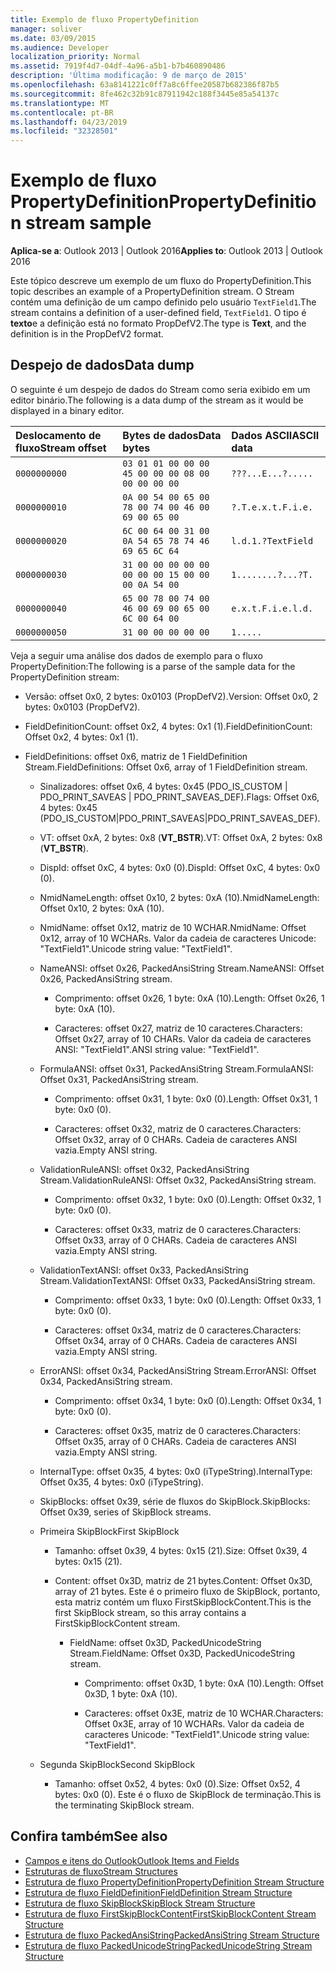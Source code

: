 ```yaml
---
title: Exemplo de fluxo PropertyDefinition
manager: soliver
ms.date: 03/09/2015
ms.audience: Developer
localization_priority: Normal
ms.assetid: 7919f4d7-04df-4a96-a5b1-b7b460890486
description: 'Última modificação: 9 de março de 2015'
ms.openlocfilehash: 63a8141221c0ff7a8c6ffee20587b682386f87b5
ms.sourcegitcommit: 8fe462c32b91c87911942c188f3445e85a54137c
ms.translationtype: MT
ms.contentlocale: pt-BR
ms.lasthandoff: 04/23/2019
ms.locfileid: "32328501"
---
```

# <a name="propertydefinition-stream-sample"></a><span data-ttu-id="4f47b-103">Exemplo de fluxo PropertyDefinition</span><span class="sxs-lookup"><span data-stu-id="4f47b-103">PropertyDefinition stream sample</span></span>

<span data-ttu-id="4f47b-104">**Aplica-se a**: Outlook 2013 | Outlook 2016</span><span class="sxs-lookup"><span data-stu-id="4f47b-104">**Applies to**: Outlook 2013 | Outlook 2016</span></span> 
  
<span data-ttu-id="4f47b-105">Este tópico descreve um exemplo de um fluxo do PropertyDefinition.</span><span class="sxs-lookup"><span data-stu-id="4f47b-105">This topic describes an example of a PropertyDefinition stream.</span></span> <span data-ttu-id="4f47b-106">O Stream contém uma definição de um campo definido pelo usuário `TextField1`.</span><span class="sxs-lookup"><span data-stu-id="4f47b-106">The stream contains a definition of a user-defined field,  `TextField1`.</span></span> <span data-ttu-id="4f47b-107">O tipo é **texto**e a definição está no formato PropDefV2.</span><span class="sxs-lookup"><span data-stu-id="4f47b-107">The type is **Text**, and the definition is in the PropDefV2 format.</span></span>
  
## <a name="data-dump"></a><span data-ttu-id="4f47b-108">Despejo de dados</span><span class="sxs-lookup"><span data-stu-id="4f47b-108">Data dump</span></span>

<span data-ttu-id="4f47b-109">O seguinte é um despejo de dados do Stream como seria exibido em um editor binário.</span><span class="sxs-lookup"><span data-stu-id="4f47b-109">The following is a data dump of the stream as it would be displayed in a binary editor.</span></span>
  
|<span data-ttu-id="4f47b-110">Deslocamento de fluxo</span><span class="sxs-lookup"><span data-stu-id="4f47b-110">Stream offset</span></span>|<span data-ttu-id="4f47b-111">Bytes de dados</span><span class="sxs-lookup"><span data-stu-id="4f47b-111">Data bytes</span></span>|<span data-ttu-id="4f47b-112">Dados ASCII</span><span class="sxs-lookup"><span data-stu-id="4f47b-112">ASCII data</span></span>|
|:-----|:-----|:-----|
| `0000000000` <br/> | `03 01 01 00 00 00 45 00 00 00 08 00 00 00 00 00` <br/> | `???...E...?.....` <br/> |
| `0000000010` <br/> | `0A 00 54 00 65 00 78 00 74 00 46 00 69 00 65 00` <br/> | `?.T.e.x.t.F.i.e.` <br/> |
| `0000000020` <br/> | `6C 00 64 00 31 00 0A 54 65 78 74 46 69 65 6C 64` <br/> | `l.d.1.?TextField` <br/> |
| `0000000030` <br/> | `31 00 00 00 00 00 00 00 00 15 00 00 00 0A 54 00` <br/> | `1........?...?T.` <br/> |
| `0000000040` <br/> | `65 00 78 00 74 00 46 00 69 00 65 00 6C 00 64 00` <br/> | `e.x.t.F.i.e.l.d.` <br/> |
| `0000000050` <br/> | `31 00 00 00 00 00` <br/> | `1.....` <br/> |
   
<span data-ttu-id="4f47b-113">Veja a seguir uma análise dos dados de exemplo para o fluxo PropertyDefinition:</span><span class="sxs-lookup"><span data-stu-id="4f47b-113">The following is a parse of the sample data for the PropertyDefinition stream:</span></span>
  
- <span data-ttu-id="4f47b-114">Versão: offset 0x0, 2 bytes: 0x0103 (PropDefV2).</span><span class="sxs-lookup"><span data-stu-id="4f47b-114">Version: Offset 0x0, 2 bytes: 0x0103 (PropDefV2).</span></span>
    
- <span data-ttu-id="4f47b-115">FieldDefinitionCount: offset 0x2, 4 bytes: 0x1 (1).</span><span class="sxs-lookup"><span data-stu-id="4f47b-115">FieldDefinitionCount: Offset 0x2, 4 bytes: 0x1 (1).</span></span>
    
- <span data-ttu-id="4f47b-116">FieldDefinitions: offset 0x6, matriz de 1 FieldDefinition Stream.</span><span class="sxs-lookup"><span data-stu-id="4f47b-116">FieldDefinitions: Offset 0x6, array of 1 FieldDefinition stream.</span></span>
    
  - <span data-ttu-id="4f47b-117">Sinalizadores: offset 0x6, 4 bytes: 0x45 (PDO_IS_CUSTOM | PDO_PRINT_SAVEAS | PDO_PRINT_SAVEAS_DEF).</span><span class="sxs-lookup"><span data-stu-id="4f47b-117">Flags: Offset 0x6, 4 bytes: 0x45 (PDO_IS_CUSTOM|PDO_PRINT_SAVEAS|PDO_PRINT_SAVEAS_DEF).</span></span>
    
  - <span data-ttu-id="4f47b-118">VT: offset 0xA, 2 bytes: 0x8 (**VT_BSTR**).</span><span class="sxs-lookup"><span data-stu-id="4f47b-118">VT: Offset 0xA, 2 bytes: 0x8 (**VT_BSTR**).</span></span>
    
  - <span data-ttu-id="4f47b-119">DispId: offset 0xC, 4 bytes: 0x0 (0).</span><span class="sxs-lookup"><span data-stu-id="4f47b-119">DispId: Offset 0xC, 4 bytes: 0x0 (0).</span></span>
    
  - <span data-ttu-id="4f47b-120">NmidNameLength: offset 0x10, 2 bytes: 0xA (10).</span><span class="sxs-lookup"><span data-stu-id="4f47b-120">NmidNameLength: Offset 0x10, 2 bytes: 0xA (10).</span></span>
    
  - <span data-ttu-id="4f47b-121">NmidName: offset 0x12, matriz de 10 WCHAR.</span><span class="sxs-lookup"><span data-stu-id="4f47b-121">NmidName: Offset 0x12, array of 10 WCHARs.</span></span> <span data-ttu-id="4f47b-122">Valor da cadeia de caracteres Unicode: "TextField1".</span><span class="sxs-lookup"><span data-stu-id="4f47b-122">Unicode string value: "TextField1".</span></span>
    
  - <span data-ttu-id="4f47b-123">NameANSI: offset 0x26, PackedAnsiString Stream.</span><span class="sxs-lookup"><span data-stu-id="4f47b-123">NameANSI: Offset 0x26, PackedAnsiString stream.</span></span>
    
    - <span data-ttu-id="4f47b-124">Comprimento: offset 0x26, 1 byte: 0xA (10).</span><span class="sxs-lookup"><span data-stu-id="4f47b-124">Length: Offset 0x26, 1 byte: 0xA (10).</span></span>
      
    - <span data-ttu-id="4f47b-125">Caracteres: offset 0x27, matriz de 10 caracteres.</span><span class="sxs-lookup"><span data-stu-id="4f47b-125">Characters: Offset 0x27, array of 10 CHARs.</span></span> <span data-ttu-id="4f47b-126">Valor da cadeia de caracteres ANSI: "TextField1".</span><span class="sxs-lookup"><span data-stu-id="4f47b-126">ANSI string value: "TextField1".</span></span>
    
  - <span data-ttu-id="4f47b-127">FormulaANSI: offset 0x31, PackedAnsiString Stream.</span><span class="sxs-lookup"><span data-stu-id="4f47b-127">FormulaANSI: Offset 0x31, PackedAnsiString stream.</span></span>
    
    - <span data-ttu-id="4f47b-128">Comprimento: offset 0x31, 1 byte: 0x0 (0).</span><span class="sxs-lookup"><span data-stu-id="4f47b-128">Length: Offset 0x31, 1 byte: 0x0 (0).</span></span>
      
    - <span data-ttu-id="4f47b-129">Caracteres: offset 0x32, matriz de 0 caracteres.</span><span class="sxs-lookup"><span data-stu-id="4f47b-129">Characters: Offset 0x32, array of 0 CHARs.</span></span> <span data-ttu-id="4f47b-130">Cadeia de caracteres ANSI vazia.</span><span class="sxs-lookup"><span data-stu-id="4f47b-130">Empty ANSI string.</span></span>
    
  - <span data-ttu-id="4f47b-131">ValidationRuleANSI: offset 0x32, PackedAnsiString Stream.</span><span class="sxs-lookup"><span data-stu-id="4f47b-131">ValidationRuleANSI: Offset 0x32, PackedAnsiString stream.</span></span>
    
    - <span data-ttu-id="4f47b-132">Comprimento: offset 0x32, 1 byte: 0x0 (0).</span><span class="sxs-lookup"><span data-stu-id="4f47b-132">Length: Offset 0x32, 1 byte: 0x0 (0).</span></span>
      
    - <span data-ttu-id="4f47b-133">Caracteres: offset 0x33, matriz de 0 caracteres.</span><span class="sxs-lookup"><span data-stu-id="4f47b-133">Characters: Offset 0x33, array of 0 CHARs.</span></span> <span data-ttu-id="4f47b-134">Cadeia de caracteres ANSI vazia.</span><span class="sxs-lookup"><span data-stu-id="4f47b-134">Empty ANSI string.</span></span>
    
  - <span data-ttu-id="4f47b-135">ValidationTextANSI: offset 0x33, PackedAnsiString Stream.</span><span class="sxs-lookup"><span data-stu-id="4f47b-135">ValidationTextANSI: Offset 0x33, PackedAnsiString stream.</span></span>
    
    - <span data-ttu-id="4f47b-136">Comprimento: offset 0x33, 1 byte: 0x0 (0).</span><span class="sxs-lookup"><span data-stu-id="4f47b-136">Length: Offset 0x33, 1 byte: 0x0 (0).</span></span>
      
    - <span data-ttu-id="4f47b-137">Caracteres: offset 0x34, matriz de 0 caracteres.</span><span class="sxs-lookup"><span data-stu-id="4f47b-137">Characters: Offset 0x34, array of 0 CHARs.</span></span> <span data-ttu-id="4f47b-138">Cadeia de caracteres ANSI vazia.</span><span class="sxs-lookup"><span data-stu-id="4f47b-138">Empty ANSI string.</span></span>
    
  - <span data-ttu-id="4f47b-139">ErrorANSI: offset 0x34, PackedAnsiString Stream.</span><span class="sxs-lookup"><span data-stu-id="4f47b-139">ErrorANSI: Offset 0x34, PackedAnsiString stream.</span></span>
    
    - <span data-ttu-id="4f47b-140">Comprimento: offset 0x34, 1 byte: 0x0 (0).</span><span class="sxs-lookup"><span data-stu-id="4f47b-140">Length: Offset 0x34, 1 byte: 0x0 (0).</span></span>
      
    - <span data-ttu-id="4f47b-141">Caracteres: offset 0x35, matriz de 0 caracteres.</span><span class="sxs-lookup"><span data-stu-id="4f47b-141">Characters: Offset 0x35, array of 0 CHARs.</span></span> <span data-ttu-id="4f47b-142">Cadeia de caracteres ANSI vazia.</span><span class="sxs-lookup"><span data-stu-id="4f47b-142">Empty ANSI string.</span></span>
    
  - <span data-ttu-id="4f47b-143">InternalType: offset 0x35, 4 bytes: 0x0 (iTypeString).</span><span class="sxs-lookup"><span data-stu-id="4f47b-143">InternalType: Offset 0x35, 4 bytes: 0x0 (iTypeString).</span></span>
    
  - <span data-ttu-id="4f47b-144">SkipBlocks: offset 0x39, série de fluxos do SkipBlock.</span><span class="sxs-lookup"><span data-stu-id="4f47b-144">SkipBlocks: Offset 0x39, series of SkipBlock streams.</span></span>
    
  - <span data-ttu-id="4f47b-145">Primeira SkipBlock</span><span class="sxs-lookup"><span data-stu-id="4f47b-145">First SkipBlock</span></span>
    
    - <span data-ttu-id="4f47b-146">Tamanho: offset 0x39, 4 bytes: 0x15 (21).</span><span class="sxs-lookup"><span data-stu-id="4f47b-146">Size: Offset 0x39, 4 bytes: 0x15 (21).</span></span>
      
    - <span data-ttu-id="4f47b-147">Content: offset 0x3D, matriz de 21 bytes.</span><span class="sxs-lookup"><span data-stu-id="4f47b-147">Content: Offset 0x3D, array of 21 bytes.</span></span> <span data-ttu-id="4f47b-148">Este é o primeiro fluxo de SkipBlock, portanto, esta matriz contém um fluxo FirstSkipBlockContent.</span><span class="sxs-lookup"><span data-stu-id="4f47b-148">This is the first SkipBlock stream, so this array contains a FirstSkipBlockContent stream.</span></span>
      
      - <span data-ttu-id="4f47b-149">FieldName: offset 0x3D, PackedUnicodeString Stream.</span><span class="sxs-lookup"><span data-stu-id="4f47b-149">FieldName: Offset 0x3D, PackedUnicodeString stream.</span></span>
        
        - <span data-ttu-id="4f47b-150">Comprimento: offset 0x3D, 1 byte: 0xA (10).</span><span class="sxs-lookup"><span data-stu-id="4f47b-150">Length: Offset 0x3D, 1 byte: 0xA (10).</span></span>
          
        - <span data-ttu-id="4f47b-151">Caracteres: offset 0x3E, matriz de 10 WCHAR.</span><span class="sxs-lookup"><span data-stu-id="4f47b-151">Characters: Offset 0x3E, array of 10 WCHARs.</span></span> <span data-ttu-id="4f47b-152">Valor da cadeia de caracteres Unicode: "TextField1".</span><span class="sxs-lookup"><span data-stu-id="4f47b-152">Unicode string value: "TextField1".</span></span>
    
  - <span data-ttu-id="4f47b-153">Segunda SkipBlock</span><span class="sxs-lookup"><span data-stu-id="4f47b-153">Second SkipBlock</span></span>
    
    - <span data-ttu-id="4f47b-154">Tamanho: offset 0x52, 4 bytes: 0x0 (0).</span><span class="sxs-lookup"><span data-stu-id="4f47b-154">Size: Offset 0x52, 4 bytes: 0x0 (0).</span></span> <span data-ttu-id="4f47b-155">Este é o fluxo de SkipBlock de terminação.</span><span class="sxs-lookup"><span data-stu-id="4f47b-155">This is the terminating SkipBlock stream.</span></span>
    
## <a name="see-also"></a><span data-ttu-id="4f47b-156">Confira também</span><span class="sxs-lookup"><span data-stu-id="4f47b-156">See also</span></span>

- [<span data-ttu-id="4f47b-157">Campos e itens do Outlook</span><span class="sxs-lookup"><span data-stu-id="4f47b-157">Outlook Items and Fields</span></span>](outlook-items-and-fields.md)
- [<span data-ttu-id="4f47b-158">Estruturas de fluxo</span><span class="sxs-lookup"><span data-stu-id="4f47b-158">Stream Structures</span></span>](stream-structures.md)
- [<span data-ttu-id="4f47b-159">Estrutura de fluxo PropertyDefinition</span><span class="sxs-lookup"><span data-stu-id="4f47b-159">PropertyDefinition Stream Structure</span></span>](propertydefinition-stream-structure.md)
- [<span data-ttu-id="4f47b-160">Estrutura de fluxo FieldDefinition</span><span class="sxs-lookup"><span data-stu-id="4f47b-160">FieldDefinition Stream Structure</span></span>](fielddefinition-stream-structure.md)
- [<span data-ttu-id="4f47b-161">Estrutura de fluxo SkipBlock</span><span class="sxs-lookup"><span data-stu-id="4f47b-161">SkipBlock Stream Structure</span></span>](skipblock-stream-structure.md)
- [<span data-ttu-id="4f47b-162">Estrutura de fluxo FirstSkipBlockContent</span><span class="sxs-lookup"><span data-stu-id="4f47b-162">FirstSkipBlockContent Stream Structure</span></span>](firstskipblockcontent-stream-structure.md)
- [<span data-ttu-id="4f47b-163">Estrutura de fluxo PackedAnsiString</span><span class="sxs-lookup"><span data-stu-id="4f47b-163">PackedAnsiString Stream Structure</span></span>](packedansistring-stream-structure.md)
- [<span data-ttu-id="4f47b-164">Estrutura de fluxo PackedUnicodeString</span><span class="sxs-lookup"><span data-stu-id="4f47b-164">PackedUnicodeString Stream Structure</span></span>](packedunicodestring-stream-structure.md)

